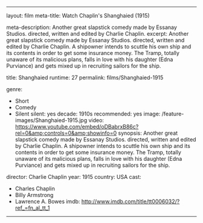 ---

layout: film
meta-title: Watch Chaplin's Shanghaied (1915)

meta-description:  Another great slapstick comedy made by Essanay Studios. directed, written and edited by Charlie Chaplin.
excerpt: Another great slapstick comedy made by Essanay Studios. directed, written and edited by Charlie Chaplin. A shipowner intends to scuttle his own ship and its contents in order to get some insurance money. The Tramp, totally unaware of its malicious plans, falls in love with his daughter (Edna Purviance) and gets mixed up in recruiting sailors for the  ship.

title: Shanghaied
runtime: 27
permalink: films/Shanghaied-1915

genre: 
- Short
- Comedy 
- Silent
silent: yes
decade: 1910s
recommended: yes
image: /feature-images/Shanghaied-1915.jpg
video: https://www.youtube.com/embed/oDBabrxB86c?rel=0&amp;controls=0&amp;showinfo=0
synopsis: Another great slapstick comedy made by Essanay Studios. directed, written and edited by Charlie Chaplin. A shipowner intends to scuttle his own ship and its contents in order to get some insurance money. The Tramp, totally unaware of its malicious plans, falls in love with his daughter (Edna Purviance) and gets mixed up in recruiting sailors for the  ship.

director: Charlie Chaplin
year: 1915
country: USA
cast: 
- Charles Chaplin
- Billy Armstrong
- Lawrence A. Bowes
imdb: http://www.imdb.com/title/tt0006032/?ref_=fn_al_tt_1

---